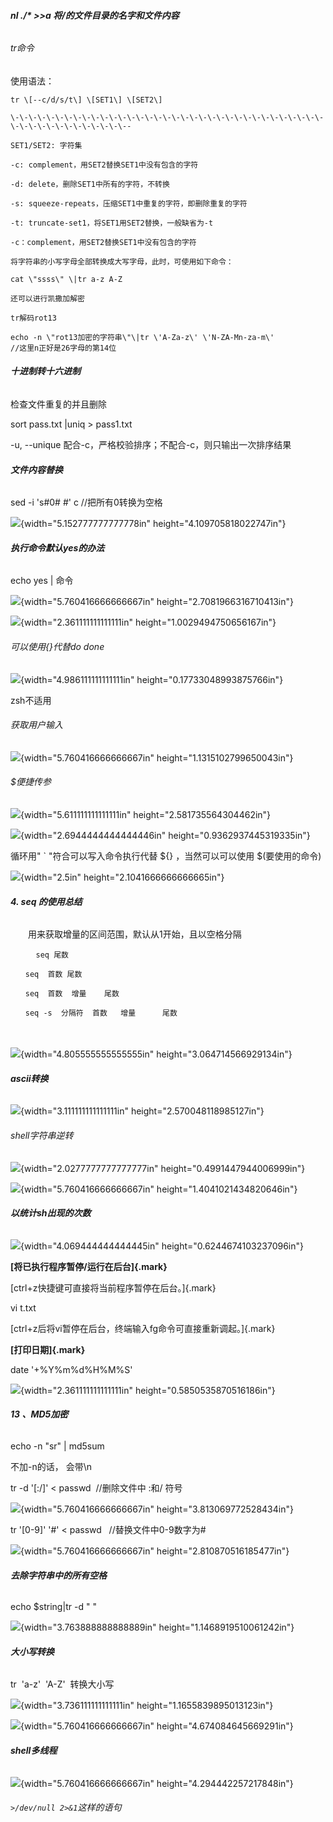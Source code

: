 ###### **nl ./\* \>\>a 将/的文件目录的名字和文件内容**

###### tr命令

使用语法：

```shell
tr \[--c/d/s/t\] \[SET1\] \[SET2\]

\-\-\-\-\-\-\-\-\-\-\-\-\-\-\-\-\-\-\-\-\-\-\-\-\-\-\-\-\-\-\-\-\-\-\-\-\-\-\-\-\-\-\-\-\-\-\-\--

SET1/SET2: 字符集

-c: complement，用SET2替换SET1中没有包含的字符

-d: delete，删除SET1中所有的字符，不转换

-s: squeeze-repeats，压缩SET1中重复的字符，即删除重复的字符

-t: truncate-set1，将SET1用SET2替换，一般缺省为-t

-c：complement，用SET2替换SET1中没有包含的字符

将字符串的小写字母全部转换成大写字母，此时，可使用如下命令：

cat \"ssss\" \|tr a-z A-Z

还可以进行凯撒加解密

tr解码rot13

echo -n \"rot13加密的字符串\"\|tr \'A-Za-z\' \'N-ZA-Mn-za-m\'
//这里n正好是26字母的第14位

```
###### **十进制转十六进制**

检查文件重复的并且删除

sort pass.txt \|uniq \> pass1.txt

-u, \--unique 配合-c，严格校验排序；不配合-c，则只输出一次排序结果

###### **文件内容替换**

sed -i \'s#0# #\' c //把所有0转换为空格

![]( Shell语言/media/image1.png){width="5.152777777777778in"
height="4.109705818022747in"}

###### **执行命令默认yes的办法**

echo yes \| 命令

![]( Shell语言/media/image2.png){width="5.760416666666667in"
height="2.7081966316710413in"}

![]( Shell语言/media/image3.png){width="2.361111111111111in"
height="1.0029494750656167in"}

###### 可以使用{}代替do done

![]( Shell语言/media/image4.png){width="4.986111111111111in"
height="0.17733048993875766in"}

zsh不适用

###### 获取用户输入

![]( Shell语言/media/image5.png){width="5.760416666666667in"
height="1.1315102799650043in"}

###### \$便捷传参

![]( Shell语言/media/image6.png){width="5.611111111111111in"
height="2.581735564304462in"}

![]( Shell语言/media/image7.png){width="2.6944444444444446in"
height="0.9362937445319335in"}

循环用" \` "符合可以写入命令执行代替 \${} ，当然可以可以使用
\$(要使用的命令)

![]( Shell语言/media/image8.png){width="2.5in"
height="2.1041666666666665in"}

###### **4. seq 的使用总结**

　　用来获取增量的区间范围，默认从1开始，且以空格分隔

```
 　   seq 尾数

　　seq  首数 尾数

　　seq  首数  增量    尾数

　　seq -s  分隔符  首数   增量      尾数
```

 　　

![]( Shell语言/media/image9.png){width="4.805555555555555in"
height="3.064714566929134in"}

###### **ascii转换**

![]( Shell语言/media/image10.png){width="3.111111111111111in"
height="2.570048118985127in"}

###### shell字符串逆转

![]( Shell语言/media/image11.png){width="2.0277777777777777in"
height="0.4991447944006999in"}

![]( Shell语言/media/image12.png){width="5.760416666666667in"
height="1.4041021434820646in"}

###### **以统计sh出现的次数**

![]( Shell语言/media/image13.png){width="4.069444444444445in"
height="0.6244674103237096in"}

**[将已执行程序暂停/运行在后台]{.mark}**

[ctrl+z快捷键可直接将当前程序暂停在后台。]{.mark}

vi t.txt

[ctrl+z后将vi暂停在后台，终端输入fg命令可直接重新调起。]{.mark}

**[打印日期]{.mark}**

date \'+%Y%m%d%H%M%S\'

![]( Shell语言/media/image14.png){width="2.361111111111111in"
height="0.5850535870516186in"}

###### **13 、MD5加密**

echo -n \"sr\" \| md5sum

不加-n的话， 会带\\n

tr -d \'\[:/\]\' \< passwd  //删除文件中 :和/ 符号

![]( Shell语言/media/image15.png){width="5.760416666666667in"
height="3.813069772528434in"}

tr \'\[0-9\]\' \'#\' \< passwd   //替换文件中0-9数字为#

![]( Shell语言/media/image16.png){width="5.760416666666667in"
height="2.810870516185477in"}

###### **去除字符串中的所有空格**

echo \$string\|tr -d \" \"

![]( Shell语言/media/image17.png){width="3.763888888888889in"
height="1.1468919510061242in"}

###### **大小写转换**

tr  'a-z'  'A-Z'  转换大小写

![]( Shell语言/media/image18.png){width="3.736111111111111in"
height="1.1655839895013123in"}

![]( Shell语言/media/image19.png){width="5.760416666666667in"
height="4.674084645669291in"}

###### **shell多线程**

![]( Shell语言/media/image20.png){width="5.760416666666667in"
height="4.294442257217848in"}
###### `>/dev/null 2>&1`这样的语句
